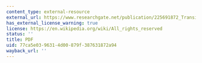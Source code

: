 ```yaml
---
content_type: external-resource
external_url: https://www.researchgate.net/publication/225691872_Transitions_Towards_Adaptive_Management_of_Water_Facing_Climate_and_Global_Change
has_external_license_warning: true
license: https://en.wikipedia.org/wiki/All_rights_reserved
status: ''
title: PDF
uid: 77ca5e03-9631-4d00-879f-387631872a94
wayback_url: ''
---
```

